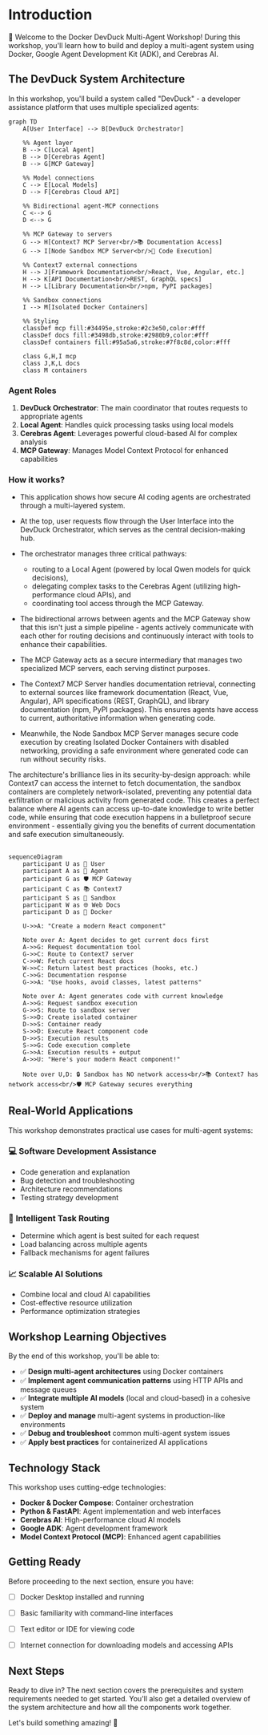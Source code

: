# Introduction

👋 Welcome to the Docker DevDuck Multi-Agent Workshop!
During this workshop, you'll learn how to build and deploy a multi-agent system using Docker, Google Agent Development Kit (ADK), and Cerebras AI.



## The DevDuck System Architecture

In this workshop, you'll build a system called "DevDuck" - a developer assistance platform that uses multiple specialized agents:

```mermaid
graph TD
    A[User Interface] --> B[DevDuck Orchestrator]
    
    %% Agent layer
    B --> C[Local Agent]
    B --> D[Cerebras Agent] 
    B --> G[MCP Gateway]
    
    %% Model connections
    C --> E[Local Models]
    D --> F[Cerebras Cloud API]
    
    %% Bidirectional agent-MCP connections
    C <--> G
    D <--> G
    
    %% MCP Gateway to servers
    G --> H[Context7 MCP Server<br/>📚 Documentation Access]
    G --> I[Node Sandbox MCP Server<br/>🔧 Code Execution]
    
    %% Context7 external connections
    H --> J[Framework Documentation<br/>React, Vue, Angular, etc.]
    H --> K[API Documentation<br/>REST, GraphQL specs]
    H --> L[Library Documentation<br/>npm, PyPI packages]
    
    %% Sandbox connections
    I --> M[Isolated Docker Containers]
    
    %% Styling
    classDef mcp fill:#34495e,stroke:#2c3e50,color:#fff
    classDef docs fill:#3498db,stroke:#2980b9,color:#fff
    classDef containers fill:#95a5a6,stroke:#7f8c8d,color:#fff
    
    class G,H,I mcp
    class J,K,L docs
    class M containers
```



### Agent Roles

1. **DevDuck Orchestrator**: The main coordinator that routes requests to appropriate agents
2. **Local Agent**: Handles quick processing tasks using local models
3. **Cerebras Agent**: Leverages powerful cloud-based AI for complex analysis
4. **MCP Gateway**: Manages Model Context Protocol for enhanced capabilities

### How it works?

- This application shows how secure AI coding agents are orchestrated through a multi-layered system.
- At the top, user requests flow through the User Interface into the DevDuck Orchestrator, which serves as the central decision-making hub.
- The orchestrator manages three critical pathways:
    - routing to a Local Agent (powered by local Qwen models for quick decisions),
    - delegating complex tasks to the Cerebras Agent (utilizing high-performance cloud APIs), and
    - coordinating tool access through the MCP Gateway.

- The bidirectional arrows between agents and the MCP Gateway show that this isn't just a simple pipeline - agents actively communicate with each other for routing decisions and continuously interact with tools to enhance their capabilities.
- The MCP Gateway acts as a secure intermediary that manages two specialized MCP servers, each serving distinct purposes.
- The Context7 MCP Server handles documentation retrieval, connecting to external sources like framework documentation (React, Vue, Angular), API specifications (REST, GraphQL), and library documentation (npm, PyPI packages). This ensures agents have access to current, authoritative information when generating code.
- Meanwhile, the Node Sandbox MCP Server manages secure code execution by creating Isolated Docker Containers with disabled networking, providing a safe environment where generated code can run without security risks.

The architecture's brilliance lies in its security-by-design approach: while Context7 can access the internet to fetch documentation, the sandbox containers are completely network-isolated, preventing any potential data exfiltration or malicious activity from generated code. This creates a perfect balance where AI agents can access up-to-date knowledge to write better code, while ensuring that code execution happens in a bulletproof secure environment - essentially giving you the benefits of current documentation and safe execution simultaneously.


## 

```mermaid
sequenceDiagram
    participant U as 👤 User
    participant A as 🧠 Agent
    participant G as 🛡️ MCP Gateway
    participant C as 📚 Context7
    participant S as 🔧 Sandbox
    participant W as 🌐 Web Docs
    participant D as 🐳 Docker
    
    U->>A: "Create a modern React component"
    
    Note over A: Agent decides to get current docs first
    A->>G: Request documentation tool
    G->>C: Route to Context7 server
    C->>W: Fetch current React docs
    W->>C: Return latest best practices (hooks, etc.)
    C->>G: Documentation response
    G->>A: "Use hooks, avoid classes, latest patterns"
    
    Note over A: Agent generates code with current knowledge
    A->>G: Request sandbox execution
    G->>S: Route to sandbox server
    S->>D: Create isolated container
    D->>S: Container ready
    S->>D: Execute React component code
    D->>S: Execution results
    S->>G: Code execution complete
    G->>A: Execution results + output
    A->>U: "Here's your modern React component!"
    
    Note over U,D: 🔒 Sandbox has NO network access<br/>📚 Context7 has network access<br/>🛡️ MCP Gateway secures everything
```




## Real-World Applications

This workshop demonstrates practical use cases for multi-agent systems:

### 💻 **Software Development Assistance**
- Code generation and explanation
- Bug detection and troubleshooting
- Architecture recommendations
- Testing strategy development

### 🎯 **Intelligent Task Routing**
- Determine which agent is best suited for each request
- Load balancing across multiple agents
- Fallback mechanisms for agent failures

### 📈 **Scalable AI Solutions**
- Combine local and cloud AI capabilities
- Cost-effective resource utilization
- Performance optimization strategies

## Workshop Learning Objectives

By the end of this workshop, you'll be able to:

- ✅ **Design multi-agent architectures** using Docker containers
- ✅ **Implement agent communication patterns** using HTTP APIs and message queues
- ✅ **Integrate multiple AI models** (local and cloud-based) in a cohesive system
- ✅ **Deploy and manage** multi-agent systems in production-like environments
- ✅ **Debug and troubleshoot** common multi-agent system issues
- ✅ **Apply best practices** for containerized AI applications


## Technology Stack

This workshop uses cutting-edge technologies:

- **Docker & Docker Compose**: Container orchestration
- **Python & FastAPI**: Agent implementation and web interfaces
- **Cerebras AI**: High-performance cloud AI models
- **Google ADK**: Agent development framework
- **Model Context Protocol (MCP)**: Enhanced agent capabilities

## Getting Ready

Before proceeding to the next section, ensure you have:

- [ ] Docker Desktop installed and running
- [ ] Basic familiarity with command-line interfaces
- [ ] Text editor or IDE for viewing code
- [ ] Internet connection for downloading models and accessing APIs


## Next Steps

Ready to dive in? The next section covers the prerequisites and system requirements needed to get started. You'll also get a detailed overview of the system architecture and how all the components work together.

Let's build something amazing! 🚀
